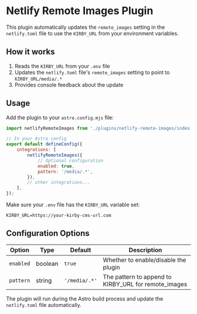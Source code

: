 # Netlify Remote Images Plugin

This plugin automatically updates the `remote_images` setting in the `netlify.toml` file to use the `KIRBY_URL` from your environment variables.

## How it works

1. Reads the `KIRBY_URL` from your `.env` file
2. Updates the `netlify.toml` file's `remote_images` setting to point to `KIRBY_URL/media/.*`
3. Provides console feedback about the update

## Usage

Add the plugin to your `astro.config.mjs` file:

```js
import netlifyRemoteImages from './plugins/netlify-remote-images/index.js';

// In your Astro config
export default defineConfig({
	integrations: [
		netlifyRemoteImages({
			// Optional configuration
			enabled: true,
			pattern: '/media/.*',
		}),
		// other integrations...
	],
});
```

Make sure your `.env` file has the `KIRBY_URL` variable set:

```
KIRBY_URL=https://your-kirby-cms-url.com
```

## Configuration Options

| Option    | Type    | Default       | Description                                          |
| --------- | ------- | ------------- | ---------------------------------------------------- |
| `enabled` | boolean | `true`        | Whether to enable/disable the plugin                 |
| `pattern` | string  | `'/media/.*'` | The pattern to append to KIRBY_URL for remote_images |

The plugin will run during the Astro build process and update the `netlify.toml` file automatically.
